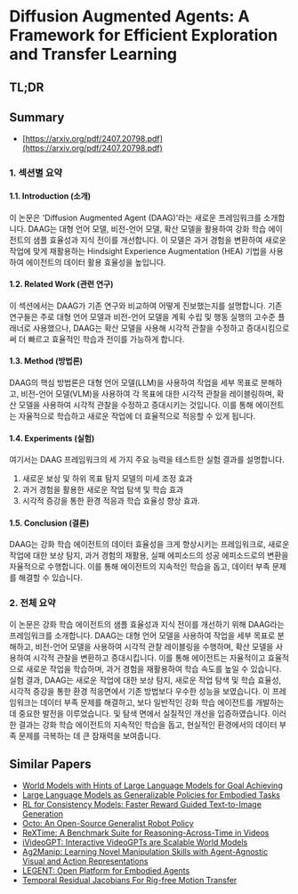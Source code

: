 # Diffusion Augmented Agents: A Framework for Efficient Exploration and Transfer Learning
## TL;DR
## Summary
- [https://arxiv.org/pdf/2407.20798.pdf](https://arxiv.org/pdf/2407.20798.pdf)

### 1. 섹션별 요약

#### 1.1. Introduction (소개)
이 논문은 'Diffusion Augmented Agent (DAAG)'라는 새로운 프레임워크를 소개합니다. DAAG는 대형 언어 모델, 비전-언어 모델, 확산 모델을 활용하여 강화 학습 에이전트의 샘플 효율성과 지식 전이를 개선합니다. 이 모델은 과거 경험을 변환하여 새로운 작업에 맞게 재활용하는 Hindsight Experience Augmentation (HEA) 기법을 사용하여 에이전트의 데이터 활용 효율성을 높입니다.

#### 1.2. Related Work (관련 연구)
이 섹션에서는 DAAG가 기존 연구와 비교하여 어떻게 진보했는지를 설명합니다. 기존 연구들은 주로 대형 언어 모델과 비전-언어 모델을 계획 수립 및 행동 실행의 고수준 플래너로 사용했으나, DAAG는 확산 모델을 사용해 시각적 관찰을 수정하고 증대시킴으로써 더 빠르고 효율적인 학습과 전이를 가능하게 합니다.

#### 1.3. Method (방법론)
DAAG의 핵심 방법론은 대형 언어 모델(LLM)을 사용하여 작업을 세부 목표로 분해하고, 비전-언어 모델(VLM)을 사용하여 각 목표에 대한 시각적 관찰을 레이블링하며, 확산 모델을 사용하여 시각적 관찰을 수정하고 증대시키는 것입니다. 이를 통해 에이전트는 자율적으로 학습하고 새로운 작업에 더 효율적으로 적응할 수 있게 됩니다.

#### 1.4. Experiments (실험)
여기서는 DAAG 프레임워크의 세 가지 주요 능력을 테스트한 실험 결과를 설명합니다.
1. 새로운 보상 및 하위 목표 탐지 모델의 미세 조정 효과
2. 과거 경험을 활용한 새로운 작업 탐색 및 학습 효과
3. 시각적 증강을 통한 환경 적응과 학습 효율성 향상 효과.

#### 1.5. Conclusion (결론)
DAAG는 강화 학습 에이전트의 데이터 효율성을 크게 향상시키는 프레임워크로, 새로운 작업에 대한 보상 탐지, 과거 경험의 재활용, 실패 에피소드의 성공 에피소드로의 변환을 자율적으로 수행합니다. 이를 통해 에이전트의 지속적인 학습을 돕고, 데이터 부족 문제를 해결할 수 있습니다.

### 2. 전체 요약
이 논문은 강화 학습 에이전트의 샘플 효율성과 지식 전이를 개선하기 위해 DAAG라는 프레임워크를 소개합니다. DAAG는 대형 언어 모델을 사용하여 작업을 세부 목표로 분해하고, 비전-언어 모델을 사용하여 시각적 관찰 레이블링을 수행하며, 확산 모델을 사용하여 시각적 관찰을 변환하고 증대시킵니다. 이를 통해 에이전트는 자율적이고 효율적으로 새로운 작업을 학습하며, 과거 경험을 재활용하여 학습 속도를 높일 수 있습니다. 실험 결과, DAAG는 새로운 작업에 대한 보상 탐지, 새로운 작업 탐색 및 학습 효율성, 시각적 증강을 통한 환경 적응면에서 기존 방법보다 우수한 성능을 보였습니다. 이 프레임워크는 데이터 부족 문제를 해결하고, 보다 일반적인 강화 학습 에이전트를 개발하는 데 중요한 발전을 이루었습니다. 및 탐색 면에서 실질적인 개선을 입증하였습니다. 이러한 결과는 강화 학습 에이전트의 지속적인 학습을 돕고, 현실적인 환경에서의 데이터 부족 문제를 극복하는 데 큰 잠재력을 보여줍니다.

## Similar Papers
- [World Models with Hints of Large Language Models for Goal Achieving](2406.07381.md)
- [Large Language Models as Generalizable Policies for Embodied Tasks](2310.17722.md)
- [RL for Consistency Models: Faster Reward Guided Text-to-Image Generation](2404.03673.md)
- [Octo: An Open-Source Generalist Robot Policy](2405.12213.md)
- [ReXTime: A Benchmark Suite for Reasoning-Across-Time in Videos](2406.19392.md)
- [iVideoGPT: Interactive VideoGPTs are Scalable World Models](2405.15223.md)
- [Ag2Manip: Learning Novel Manipulation Skills with Agent-Agnostic Visual and Action Representations](2404.17521.md)
- [LEGENT: Open Platform for Embodied Agents](2404.18243.md)
- [Temporal Residual Jacobians For Rig-free Motion Transfer](2407.14958.md)
